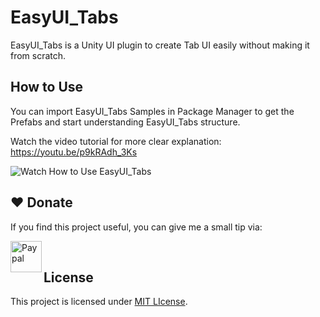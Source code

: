# EasyUI_Tabs

EasyUI_Tabs is a Unity UI plugin to create Tab UI easily without making it from scratch.

## How to Use

You can import EasyUI_Tabs Samples in Package Manager to get the Prefabs and start understanding EasyUI_Tabs structure.

Watch the video tutorial for more clear explanation: <https://youtu.be/p9kRAdh_3Ks>

![Watch How to Use EasyUI_Tabs](https://camo.githubusercontent.com/1508315d1ad0a42d642b06be0ed7d62fecbd686d486c8034b76b494da8d87cfa/68747470733a2f2f696d672e796f75747562652e636f6d2f76692f70396b524164685f334b732f302e6a7067 "Watch How to Use EasyUI_Tabs")

## ❤️ Donate

If you find this project useful, you can give me a small tip via:

<a href="https://paypal.me/hamzaherbou" title="https://paypal.me/hamzaherbou" target="_blank">
  <img align="left" height="50" src="https://www.mediafire.com/convkey/72dc/iz78ys7vtfsl957zg.jpg" alt="Paypal">
</a>
<br/>

## License

This project is licensed under [MIT LIcense](/LICENSE "See LICENSE file").
